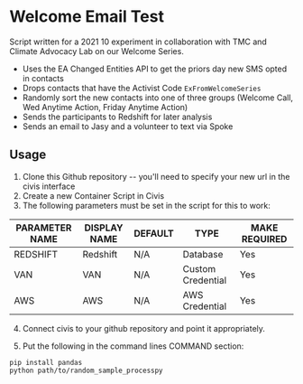 # Welcome Email Test

Script written for a 2021 10 experiment in collaboration with TMC and Climate Advocacy Lab on our Welcome Series. 

* Uses the EA Changed Entities API to get the priors day new SMS opted in contacts
* Drops contacts that have the Activist Code `ExFromWelcomeSeries`
* Randomly sort the new contacts into one of three groups (Welcome Call, Wed Anytime Action, Friday Anytime Action)
* Sends the participants to Redshift for later analysis 
* Sends an email to Jasy and a volunteer to text via Spoke 

## Usage

1. Clone this Github repository -- you'll need to specify your new url in the civis interface
2. Create a new Container Script in Civis
3. The following parameters must be set in the script for this to work:

| PARAMETER NAME     | DISPLAY NAME       | DEFAULT | TYPE              | MAKE REQUIRED |
|--------------------|--------------------|---------|-------------------|---------------|
| REDSHIFT           | Redshift           | N/A     | Database          | Yes           |
| VAN                | VAN                | N/A     | Custom Credential | Yes           |
| AWS                | AWS                | N/A     | AWS Credential    | Yes           |


4. Connect civis to your github repository and point it appropriately.

5. Put the following in the command lines COMMAND section:

```
pip install pandas
python path/to/random_sample_processpy


```



